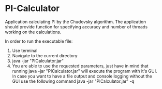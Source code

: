 # PI-Calculator
Application calculating PI by the Chudovsky algorithm. The application should provide function for specifying accuracy and number of threads working on the calculations.




In order to run the executable file:

1. Use terminal
2. Navigate to the current directory
3. java -jar "PICalculator.jar" 
4. You are able to use the requested parameters, just have in mind that running java -jar "PICalculator.jar" will execute the program with it's GUI. In case you want to have a file output and console logging without the GUI use the following command java -jar "PICalculator.jar" -q